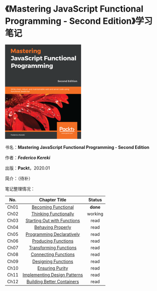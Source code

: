 # 《Mastering JavaScript Functional Programming - Second Edition》学习笔记

![Mastering JavaScript Functional Programming - Second Edition](assets/cover.png)

书名：**Mastering JavaScript Functional Programming - Second Edition**

作者：***Federico Kereki***

出版：**Packt**，2020.01

简介：（待补）



笔记整理情况：

| No.  |               Chapter Title               |  Status  |
| :--: | :---------------------------------------: | :------: |
| Ch01 |     [Becoming Functional](./Ch01.md)      | **done** |
| Ch02 |    [Thinking Functionally](./Ch02.md)     | working  |
| Ch03 | [Starting Out with Functions](./Ch03.md)  |   read   |
| Ch04 |      [Behaving Properly](./Ch04.md)       |   read   |
| Ch05 |  [Programming Declaratively](./Ch05.md)   |   read   |
| Ch06 |     [Producing Functions](./Ch06.md)      |   read   |
| Ch07 |    [Transforming Functions](./Ch07.md)    |   read   |
| Ch08 |     [Connecting Functions](./Ch08.md)     |   read   |
| Ch09 |     [Designing Functions](./Ch09.md)      |   read   |
| Ch10 |       [Ensuring Purity](./Ch10.md)        |   read   |
| Ch11 | [Implementing Design Patterns](./Ch11.md) |   read   |
| Ch12 |  [Building Better Containers](./Ch12.md)  |   read   |

















